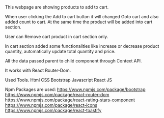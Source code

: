 This webpage are showing products to add to cart.

When user clicking the Add to cart button it will changed Goto cart and also added count to cart. At the same time the product will be added into cart section.

User can Remove cart product in cart section only.

In cart section added some functionalities like increase or decrease product quantity, automatically update total quantity and price.

All the data passed parent to child component through Context API.

It works with React Router-Dom.


Used Tools.
Html
CSS
Bootstrap
Javascript
React JS

Npm Packages are used:
https://www.npmjs.com/package/bootstrap
https://www.npmjs.com/package/react-router-dom
https://www.npmjs.com/package/react-rating-stars-component
https://www.npmjs.com/package/react-icons
https://www.npmjs.com/package/react-toastify